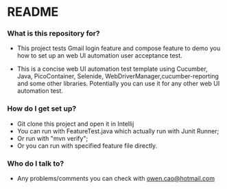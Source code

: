 # README #

### What is this repository for? ###

* This project tests Gmail login feature and compose feature to demo you how to set up an web UI automation user acceptance test.

* This is a concise web UI automation test template using Cucumber, Java, PicoContainer, Selenide, WebDriverManager,cucumber-reporting and some other libraries. Potentially you can use it for any other web UI automation test.

### How do I get set up? ###

* Git clone this project and open it in Intellij
* You can run with FeatureTest.java which actually run with Junit Runner;
* Or run with "mvn verify";
* Or you can run with specified feature file directly.

### Who do I talk to? ###

* Any problems/comments you can check with owen.cao@hotmail.com